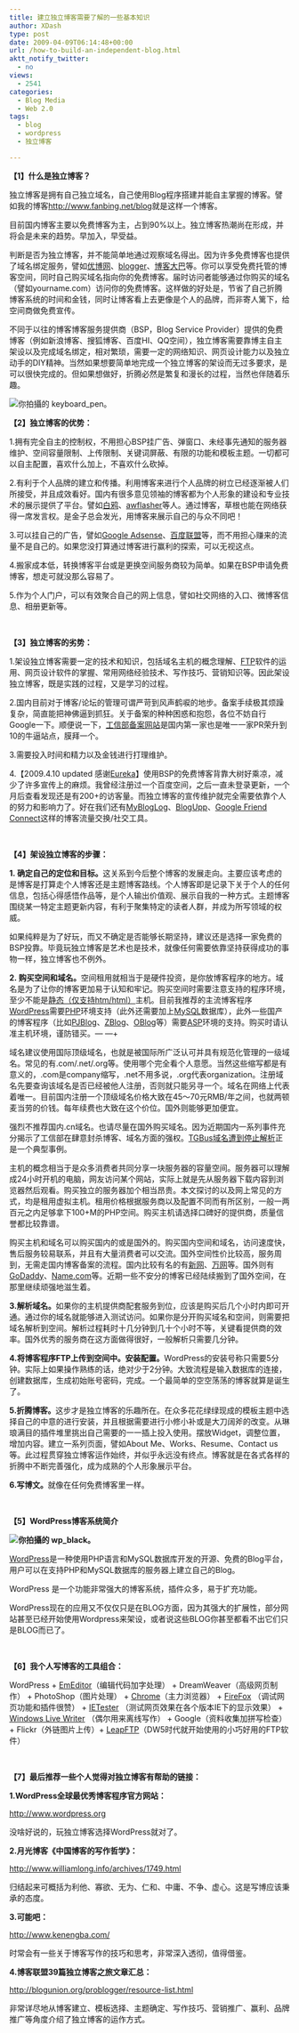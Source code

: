 ```yaml
---
title: 建立独立博客需要了解的一些基本知识
author: XDash
type: post
date: 2009-04-09T06:14:48+00:00
url: /how-to-build-an-independent-blog.html
aktt_notify_twitter:
  - no
views:
  - 2541
categories:
  - Blog Media
  - Web 2.0
tags:
  - blog
  - wordpress
  - 独立博客

---
```

<p class="MsoNormal">
  <strong>【1】什么是独立博客？</strong>
</p>

<p class="MsoNormal">
  <span lang="EN-US">独立博客是拥有自己独立域名，自己使用<span lang="EN-US">Blog</span>程序搭建并能自主掌握的博客。譬如我的博客<span lang="EN-US"><a href="http://www.fanbing.net/blog">http://www.fanbing.net/blog</a></span>就是这样一个博客。</span>
</p>

<p class="MsoNormal">
  目前国内博客主要以免费博客为主，占到<span lang="EN-US">90%</span>以上。独立博客热潮尚在形成，并将会是未来的趋势。早加入，早受益。
</p>

<p class="MsoNormal">
  判断是否为独立博客，并不能简单地通过观察域名得出。因为许多免费博客也提供了域名绑定服务，譬如<a href="http://yo2.cn/" target="_blank">优博网</a>、<span lang="EN-US"><a href="http://www.blogger.com" target="_blank">blogger</a>、<a href="http://www.blogbus.com" target="_blank">博客大巴</a></span>等。你可以享受免费托管的博客空间，同时自己购买域名指向你的免费博客。届时访问者能够通过你购买的域名（譬如<span lang="EN-US">yourname.com</span>）访问你的免费博客。这样做的好处是，节省了自己折腾博客系统的时间和金钱，同时让博客看上去更像是个人的品牌，而非寄人篱下，给空间商做免费宣传。
</p>

<p class="MsoNormal">
  不同于以往的博客博客服务提供商（<span lang="EN-US">BSP</span>，<span lang="EN-US">Blog Service Provider</span>）提供的免费博客（例如新浪博客、搜狐博客、百度<span lang="EN-US">HI</span>、<span lang="EN-US">QQ</span>空间），独立博客需要靠博主自主架设以及完成域名绑定，相对繁琐，需要一定的网络知识、网页设计能力以及独立动手的<span lang="EN-US">DIY</span>精神。当然如果想要简单地完成一个独立博客的架设而无过多要求，是可以很快完成的。但如果想做好，折腾必然是繁复和漫长的过程，当然也伴随着乐趣。
</p>

<p class="MsoNormal">
  <img decoding="async" src="http://farm4.static.flickr.com/3551/3425271893_0e17494559.jpg?v=0" alt="你拍攝的 keyboard_pen。" />
</p>

<p class="MsoNormal">
  <strong><!--more--></strong>
</p>

<p class="MsoNormal">
  <strong>【2】独立博客的优势：</strong>
</p>

<p class="MsoNormal">
  <span lang="EN-US">1.</span>拥有完全自主的控制权，不用担心<span lang="EN-US">BSP</span>挂广告、弹窗口、未经事先通知的服务器维护、空间容量限制、上传限制、关键词屏蔽、有限的功能和模板主题。一切都可以自主配置，喜欢什么加上，不喜欢什么砍掉。
</p>

<p class="MsoNormal">
  <span lang="EN-US">2.</span>有利于个人品牌的建立和传播。利用博客来进行个人品牌的树立已经逐渐被人们所接受，并且成效看好。国内有很多意见领袖的博客都为个人形象的建设和专业技术的展示提供了平台。譬如<a href="http://uicom.net/blog/" target="_blank">白鸦</a>、<span lang="EN-US"><a href="http://www.awflasher.com" target="_blank">awflasher</a></span>等人。通过博客，草根也能在网络获得一席发言权。是金子总会发光，用博客来展示自己的与众不同吧！
</p>

<p class="MsoNormal">
  <span lang="EN-US">3.</span>可以挂自己的广告，譬如<span lang="EN-US"><a href="http://www.google.com/adsense/" target="_blank">Google Adsense</a></span>、<a href="http://union.baidu.com/" target="_blank">百度联盟</a>等，而不用担心赚来的流量不是自己的。如果您没打算通过博客进行赢利的探索，可以无视这点。
</p>

<p class="MsoNormal">
  <span lang="EN-US">4.</span>搬家成本低，转换博客平台或是更换空间服务商较为简单。如果在<span lang="EN-US">BSP</span>申请免费博客，想走可就没那么容易了。
</p>

<p class="MsoNormal">
  5.作为个人门户，可以有效聚合自己的网上信息，譬如社交网络的入口、微博客信息、相册更新等。 
</p>

<p class="MsoNormal">
   
</p>

<p class="MsoNormal">
  <strong>【3】独立博客的劣势：</strong>
</p>

<p class="MsoNormal">
  <span lang="EN-US">1.</span>架设独立博客需要一定的技术和知识，包括域名主机的概念理解、<span lang="EN-US"><a href="http://baike.baidu.com/view/369.htm" target="_blank">FTP</a></span>软件的运用、网页设计软件的掌握、常用网络经验技术、写作技巧、营销知识等。因此架设独立博客，既是实践的过程，又是学习的过程。
</p>

<p class="MsoNormal">
  <span lang="EN-US">2.</span>国内目前对于博客<span lang="EN-US">/</span>论坛的管理可谓严苛到风声鹤唳的地步。备案手续极其烦躁复杂，简直能把神佛逼到抓狂。关于备案的种种困惑和抱怨，各位不妨自行<span lang="EN-US">Google</span>一下。顺便说一下，<a href="http://www.miibeian.gov.cn/" target="_blank">工信部备案网站</a>是国内第一家也是唯一一家PR荣升到10的牛逼站点，膜拜一个。
</p>

<p class="MsoNormal">
  <span lang="EN-US">3.</span>需要投入时间和精力以及金钱进行打理维护。
</p>

<p class="MsoNormal">
  4.【2009.4.10 updated 感谢<a href="http://www.eureka321.com/" target="_blank">Eureka</a>】使用BSP的免费博客背靠大树好乘凉，减少了许多宣传上的麻烦。我曾经注册过一个百度空间，之后一直未登录更新，一个月后查看发现还是有200+的访客量。而独立博客的宣传维护就完全需要依靠个人的努力和影响力了。好在我们还有<a href="http://www.mybloglog.com/" target="_blank">MyBlogLog</a>、<a href="http://www.blogupp.com/" target="_blank">BlogUpp</a>、<a href="http://www.google.com/friendconnect" target="_blank">Google Friend Connect</a>这样的博客流量交换/社交工具。
</p>

<p class="MsoNormal">
   
</p>

<p class="MsoNormal">
  <strong>【4】架设独立博客的步骤：</strong>
</p>

<p class="MsoNormal">
  <span lang="EN-US"><strong>1. </strong></span><strong>确定自己的定位和目标。</strong>这关系到今后整个博客的发展走向。主要应该考虑的是博客是打算走个人博客还是主题博客路线。个人博客即是记录下关于个人的任何信息，包括心得感悟作品等，是个人输出价值观、展示自我的一种方式。主题博客围绕某一特定主题更新内容，有利于聚集特定的读者人群，并成为所写领域的权威。
</p>

<p class="MsoNormal">
  如果纯粹是为了好玩，而又不确定是否能够长期坚持，建议还是选择一家免费的<span lang="EN-US">BSP</span>投靠。毕竟玩独立博客是艺术也是技术，就像任何需要依靠坚持获得成功的事物一样，独立博客也不例外。
</p>

<p class="MsoNormal">
  <span lang="EN-US"><strong>2. </strong></span><strong>购买空间和域名。</strong>空间租用就相当于是硬件投资，是你放博客程序的地方。域名是为了让你的博客更加易于认知和牢记。购买空间时需要注意支持的程序环境，至少不能是<a href="http://baike.baidu.com/view/863076.htm" target="_blank">静态（仅支持</a><span lang="EN-US"><a href="http://baike.baidu.com/view/863076.htm" target="_blank">htm/html</a></span><a href="http://baike.baidu.com/view/863076.htm" target="_blank">）</a>主机。目前我推荐的主流博客程序<span lang="EN-US"><a href="http://www.wordpress.org" target="_blank">WordPress</a></span>需要<span lang="EN-US"><a href="http://baike.baidu.com/view/99.htm" target="_blank">PHP</a></span>环境支持（此外还需要加上<span lang="EN-US"><a href="http://baike.baidu.com/view/24816.htm" target="_blank">MySQL</a></span>数据库），此外一些国产的博客程序（比如<span lang="EN-US"><a href="http://www.pjhome.net" target="_blank">PJBlog</a></span>、<span lang="EN-US"><a href="http://blog.rainbowsoft.org/" target="_blank">ZBlog</a></span>、<span lang="EN-US"><a href="http://www.oblog.cn/" target="_blank">OBlog</a></span>等）需要<span lang="EN-US"><a href="http://baike.baidu.com/view/2616.htm" target="_blank">ASP</a></span>环境的支持。购买时请认准主机环境，谨防错买。— —<span lang="EN-US">+</span>
</p>

<p class="MsoNormal">
  域名建议使用国际顶级域名，也就是被国际所广泛认可并具有规范化管理的一级域名。常见的有<span lang="EN-US">.com/.net/.org</span>等。使用哪个完全看个人意愿。当然这些缩写都是有意义的，<span lang="EN-US">.com</span>是<span lang="EN-US">company</span>缩写，<span lang="EN-US">.net</span>不用多说，<span lang="EN-US">.org</span>代表<span lang="EN-US">organization</span>。注册域名先要查询该域名是否已经被他人注册，否则就只能另寻一个。域名在网络上代表着唯一。目前国内注册一个顶级域名价格大致在<span lang="EN-US">45</span>～<span lang="EN-US">70</span>元<span lang="EN-US">RMB/</span>年之间，也就两顿麦当劳的价钱。每年续费也大致在这个价位。国外则能够更加便宜。
</p>

<p class="MsoNormal">
  强烈不推荐国内<span lang="EN-US">.cn</span>域名。也请尽量在国外购买域名。因为近期国内一系列事件充分揭示了工信部在肆意封杀博客、域名方面的强权。<span lang="EN-US"><a href="http://zhidao.baidu.com/question/91423045.html" target="_blank">TGBus</a></span><a href="http://zhidao.baidu.com/question/91423045.html" target="_blank">域名遭到停止解析</a>正是一个典型事例。
</p>

<p class="MsoNormal">
  主机的概念相当于是众多消费者共同分享一块服务器的容量空间。服务器可以理解成<span lang="EN-US">24</span>小时开机的电脑，网友访问某个网站，实际上就是先从服务器下载内容到浏览器然后观看。购买独立的服务器加个相当昂贵。本文探讨的以及网上常见的方式，均是租用虚拟主机。租用价格根据服务商以及配置不同而有所区别，一般一两百元之内足够拿下<span lang="EN-US">100+M</span>的<span lang="EN-US">PHP</span>空间。购买主机请选择口碑好的提供商，质量信誉都比较靠谱。
</p>

<p class="MsoNormal">
  购买主机和域名可以购买国内的或是国外的。购买国内空间和域名，访问速度快，售后服务较易联系，并且有大量消费者可以交流。国外空间性价比较高，服务周到，无需走国内博客备案的流程。国内比较有名的有<a href="http://www.xinnet.com/" target="_blank">新网</a>、<a href="http://www.net.cn" target="_blank">万网</a>等。国外则有<a href="http://baike.baidu.com/view/1078450.htm" target="_blank">GoDaddy</a>、<a href="http://name.com/" target="_blank">Name.com</a>等。近期一些不安分的博客已经陆续搬到了国外空间，在那里继续顽强地滋生着。
</p>

<p class="MsoNormal">
  <span lang="EN-US"><strong>3.解析域名。</strong></span>如果你的主机提供商配套服务到位，应该是购买后几个小时内即可开通。通过你的域名就能够进入测试访问。如果你是分开购买域名和空间，则需要把域名解析到空间。解析过程耗时十几分钟到几十个小时不等，关键看提供商的效率。国外优秀的服务商在这方面做得很好，一般解析只需要几分钟。
</p>

<p class="MsoNormal">
  <span lang="EN-US"><strong>4.</strong></span><strong>将博客程序</strong><span lang="EN-US"><strong>FTP</strong></span><strong>上传到空间中。安装配置。</strong><span lang="EN-US">WordPress</span>的安装号称只需要<span lang="EN-US">5</span>分钟。实际上如果操作熟练的话，绝对少于<span lang="EN-US">2</span>分钟。大致流程是输入数据库的连接，创建数据库，生成初始账号密码，完成。一个最简单的空空荡荡的博客就算是诞生了。
</p>

<p class="MsoNormal">
  <span lang="EN-US"><strong>5.</strong></span><strong>折腾博客。</strong>这步才是独立博客的乐趣所在。在众多花花绿绿现成的模板主题中选择自己的中意的进行安装，并且根据需要进行小修小补或是大刀阔斧的改变。从琳琅满目的插件堆里挑出自己需要的一一插上投入使用。摆放<span lang="EN-US">Widget</span>，调整位置，增加内容。建立一系列页面，譬如<span lang="EN-US">About Me</span>、<span lang="EN-US">Works</span>、<span lang="EN-US">Resume</span>、<span lang="EN-US">Contact us</span>等。此过程贯穿独立博客运作始终，并似乎永远没有终点。博客就是在各式各样的折腾中不断完善强化，成为成熟的个人形象展示平台。
</p>

<p class="MsoNormal">
  <span lang="EN-US"><strong>6.</strong></span><strong>写博文。</strong>就像在任何免费博客里一样。
</p>

<p class="MsoNormal">
   
</p>

<p class="MsoNormal">
  <strong>【5】WordPress博客系统简介</strong>
</p>

<p class="MsoNormal">
  <strong><img decoding="async" src="http://farm4.static.flickr.com/3580/3426074164_f5e5b198d1.jpg?v=0" alt="你拍攝的 wp_black。" /></strong>
</p>

<a href="http://www.wordpress.org" target="_blank">WordPress</a>是一种使用PHP语言和MySQL数据库开发的开源、免费的Blog平台，用户可以在支持PHP和MySQL数据库的服务器上建立自己的Blog。

WordPress 是一个功能非常强大的博客系统，插件众多，易于扩充功能。

WordPress现在的应用又不仅仅只是在BLOG方面，因为其强大的扩展性，部分网站甚至已经开始使用Wordpress来架设，或者说这些BLOG你甚至都看不出它们只是BLOG而已了。

 

<p class="MsoNormal">
  <strong>【6】我个人写博客的工具组合：</strong>
</p>

<p class="MsoNormal">
  <span lang="EN-US">WordPress + <a href="http://www.crsky.com/soft/4278.html" target="_blank">EmEditor</a></span>（编辑代码加字处理）<span lang="EN-US"> + DreamWeaver</span>（高级网页制作）<span lang="EN-US"> + PhotoShop</span>（图片处理）<span lang="EN-US"> + <a href="http://www.google.com/chrome" target="_blank">Chrome</a></span>（主力浏览器）<span lang="EN-US"> + <a href="http://www.mozillaonline.com/" target="_blank">FireFox</a> </span>（调试网页功能和插件很赞）<span lang="EN-US"> + <a href="http://www.chazuor.com/2009/01/29/ietester-%e5%a4%9a%e7%89%88%e6%9c%acie%e6%a8%a1%e6%8b%9f%e5%b7%a5%e5%85%b7web%e8%ae%be%e8%ae%a1%e5%b8%88%e5%bf%85%e5%a4%87/" target="_blank">IETester</a> </span>（测试网页效果在各个版本<span lang="EN-US">IE</span>下的显示效果）<span lang="EN-US"> + <a href="http://download.live.com/writer" target="_blank">Windows Live Writer</a> </span>（偶尔用来离线写作）<span lang="EN-US"> + Google</span>（资料收集加拼写检查）<span lang="EN-US"> + Flickr</span>（外链图片上传）<span lang="EN-US">+ <a href="http://www.onlinedown.net/soft/2099.htm" target="_blank">LeapFTP</a></span>（<span lang="EN-US">DW5</span>时代就开始使用的小巧好用的<span lang="EN-US">FTP</span>软件）
</p>

<p class="MsoNormal">
   
</p>

<p class="MsoNormal">
  <strong><span>【7】最后推荐一些个人觉得对独立博客有帮助的链接：</span></strong>
</p>

<p class="MsoNormal">
  <span lang="EN-US"><strong>1.WordPress</strong></span><strong>全球最优秀博客程序官方网站：</strong>
</p>

<p class="MsoNormal">
  <span lang="EN-US"><a href="http://www.wordpress.org/">http://www.wordpress.org</a></span>
</p>

<p class="MsoNormal">
  没啥好说的，玩独立博客选择<span lang="EN-US">WordPress</span>就对了。
</p>

<p class="MsoNormal">
  <strong>2.月光博客《中国博客的写作哲学》：</strong>
</p>

<p class="MsoNormal">
  <span lang="EN-US"><a href="http://www.williamlong.info/archives/1749.html">http://www.williamlong.info/archives/1749.html</a></span>
</p>

<p class="MsoNormal">
  归结起来可概括为利他、寡欲、无为、仁和、中庸、不争、虚心。这是写博应该秉承的态度。
</p>

<p class="MsoNormal">
  <strong>3.可能吧：</strong>
</p>

<p class="MsoNormal">
  <span lang="EN-US"><a href="http://www.kenengba.com/">http://www.kenengba.com/</a></span>
</p>

<p class="MsoNormal">
  时常会有一些关于博客写作的技巧和思考，非常深入透彻，值得借鉴。
</p>

<p class="MsoNormal">
  <strong>4.博客联盟<span lang="EN-US">39</span></strong><strong>篇独立博客之旅文章汇总：</strong>
</p>

<p class="MsoNormal">
  <span lang="EN-US"><a href="http://blogunion.org/problogger/resource-list.html">http://blogunion.org/problogger/resource-list.html</a></span>
</p>

<p class="MsoNormal">
  非常详尽地从博客建立、模板选择、主题确定、写作技巧、营销推广、赢利、品牌推广等角度介绍了独立博客的运作方式。
</p>